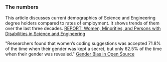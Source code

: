 ### The numbers


This article discusses current demographics of Science and Engineering degree holders compared to rates of employment. It shows trends of them over the last three decades.
[REPORT: Women, Minorities, and Persons with Disabilities in Science and Engineering ](https://ncses.nsf.gov/pubs/nsf19304/digest/field-of-degree-women) 

"Researchers found that women’s coding suggestions was accepted 71.8% of the time when their gender was kept a secret, but only 62.5% of the time when their gender was revealed."
[Gender Bias in Open Source ](https://code.likeagirl.io/gender-bias-in-open-source-d1deda7dec28) 